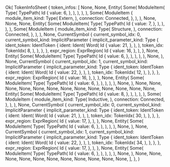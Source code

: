 Ok(
    TokenInfoSheet {
        token_infos: [
            None,
            None,
            Entity(
                Some(
                    ModuleItem(
                        Type(
                            TypePath(
                                Id {
                                    value: 6,
                                },
                            ),
                        ),
                    ),
                ),
                Some(
                    ModuleItem {
                        module_item_kind: Type(
                            Extern,
                        ),
                        connection: Connected,
                    },
                ),
            ),
            None,
            None,
            None,
            Entity(
                Some(
                    ModuleItem(
                        Type(
                            TypePath(
                                Id {
                                    value: 7,
                                },
                            ),
                        ),
                    ),
                ),
                Some(
                    ModuleItem {
                        module_item_kind: Type(
                            Structure,
                        ),
                        connection: Connected,
                    },
                ),
            ),
            None,
            CurrentSymbol {
                current_symbol_idx: 0,
                current_symbol_kind: ImplicitParameter {
                    implicit_parameter_kind: Type {
                        ident_token: IdentToken {
                            ident: Ident(
                                Word(
                                    Id {
                                        value: 21,
                                    },
                                ),
                            ),
                            token_idx: TokenIdx(
                                8,
                            ),
                        },
                    },
                },
                expr_region: ExprRegion(
                    Id {
                        value: 16,
                    },
                ),
            },
            None,
            Entity(
                Some(
                    ModuleItem(
                        Type(
                            TypePath(
                                Id {
                                    value: 6,
                                },
                            ),
                        ),
                    ),
                ),
                None,
            ),
            None,
            CurrentSymbol {
                current_symbol_idx: 1,
                current_symbol_kind: ImplicitParameter {
                    implicit_parameter_kind: Type {
                        ident_token: IdentToken {
                            ident: Ident(
                                Word(
                                    Id {
                                        value: 22,
                                    },
                                ),
                            ),
                            token_idx: TokenIdx(
                                12,
                            ),
                        },
                    },
                },
                expr_region: ExprRegion(
                    Id {
                        value: 16,
                    },
                ),
            },
            None,
            Entity(
                Some(
                    ModuleItem(
                        Type(
                            TypePath(
                                Id {
                                    value: 6,
                                },
                            ),
                        ),
                    ),
                ),
                None,
            ),
            None,
            None,
            None,
            None,
            None,
            None,
            None,
            None,
            None,
            None,
            None,
            None,
            None,
            Entity(
                Some(
                    ModuleItem(
                        Type(
                            TypePath(
                                Id {
                                    value: 8,
                                },
                            ),
                        ),
                    ),
                ),
                Some(
                    ModuleItem {
                        module_item_kind: Type(
                            Inductive,
                        ),
                        connection: Connected,
                    },
                ),
            ),
            None,
            CurrentSymbol {
                current_symbol_idx: 0,
                current_symbol_kind: ImplicitParameter {
                    implicit_parameter_kind: Type {
                        ident_token: IdentToken {
                            ident: Ident(
                                Word(
                                    Id {
                                        value: 21,
                                    },
                                ),
                            ),
                            token_idx: TokenIdx(
                                30,
                            ),
                        },
                    },
                },
                expr_region: ExprRegion(
                    Id {
                        value: 17,
                    },
                ),
            },
            None,
            Entity(
                Some(
                    ModuleItem(
                        Type(
                            TypePath(
                                Id {
                                    value: 6,
                                },
                            ),
                        ),
                    ),
                ),
                None,
            ),
            None,
            CurrentSymbol {
                current_symbol_idx: 1,
                current_symbol_kind: ImplicitParameter {
                    implicit_parameter_kind: Type {
                        ident_token: IdentToken {
                            ident: Ident(
                                Word(
                                    Id {
                                        value: 22,
                                    },
                                ),
                            ),
                            token_idx: TokenIdx(
                                34,
                            ),
                        },
                    },
                },
                expr_region: ExprRegion(
                    Id {
                        value: 17,
                    },
                ),
            },
            None,
            Entity(
                Some(
                    ModuleItem(
                        Type(
                            TypePath(
                                Id {
                                    value: 6,
                                },
                            ),
                        ),
                    ),
                ),
                None,
            ),
            None,
            None,
            None,
            None,
            None,
            None,
            None,
            None,
            None,
            None,
            None,
        ],
    },
)